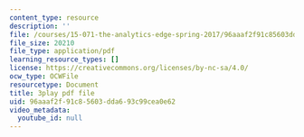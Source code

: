```yaml
---
content_type: resource
description: ''
file: /courses/15-071-the-analytics-edge-spring-2017/96aaaf2f91c85603dda693c99cea0e62_En0xvjBnmfU.pdf
file_size: 20210
file_type: application/pdf
learning_resource_types: []
license: https://creativecommons.org/licenses/by-nc-sa/4.0/
ocw_type: OCWFile
resourcetype: Document
title: 3play pdf file
uid: 96aaaf2f-91c8-5603-dda6-93c99cea0e62
video_metadata:
  youtube_id: null
---
```

